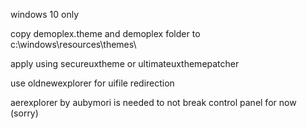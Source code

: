 windows 10 only

copy demoplex.theme and demoplex folder to c:\windows\resources\themes\

apply using secureuxtheme or ultimateuxthemepatcher

use oldnewexplorer for uifile redirection

aerexplorer by aubymori is needed to not break control panel for now (sorry)

